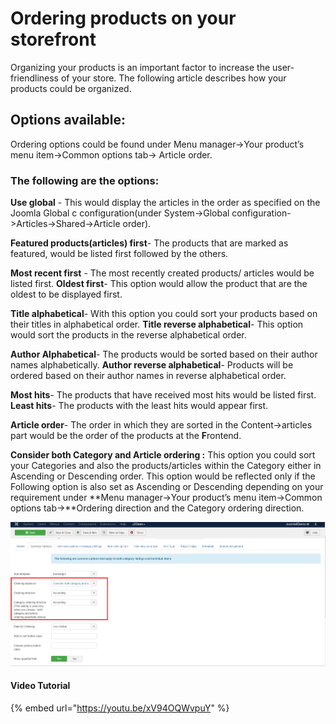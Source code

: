 # Ordering products on your storefront

Organizing your products is an important factor to increase the user-friendliness of your store. The following article describes how your products could be organized.

## Options available: <a id="options-available"></a>

Ordering options could be found under Menu manager-&gt;Your product’s menu item-&gt;Common options tab-&gt; Article order.

### The following are the options: <a id="the-following-are-the-options"></a>

**Use global** - This would display the articles in the order as specified on the Joomla Global c configuration\(under System-&gt;Global configuration-&gt;Articles-&gt;Shared-&gt;Article order\).  

**Featured products\(articles\) first**- The products that are marked as featured, would be listed first followed by the others.

**Most recent first** - The most recently created products/ articles would be listed first. **Oldest first**- This option would allow the product that are the oldest to be displayed first. 

**Title alphabetical**- With this option you could sort your products based on their titles in alphabetical order. **Title reverse alphabetical**- This option would sort the products in the reverse alphabetical order. 

**Author Alphabetical**- The products would be sorted based on their author names alphabetically.  **Author reverse alphabetical**- Products will be ordered based on their author names in reverse alphabetical order. 

**Most hits**- The products that have received most hits would be listed first. **Least hits**- The products with the least hits would appear first. 

**Article order**- The order in which they are sorted in the Content-&gt;articles part would be the order of the products at the **F**rontend.

**Consider both Category and Article ordering :** This option you could sort your Categories and also the products/articles within the Category either in Ascending or Descending order. This option would be reflected only if the Following option is also set as Ascending or Descending depending on your requirement under **Menu manager-&gt;Your product’s menu item-&gt;Common options tab-&gt;**Ordering direction and the Category ordering direction.

![](../.gitbook/assets/commonoptionstab.png)

#### Video Tutorial

{% embed url="https://youtu.be/xV94OQWvpuY" %}



